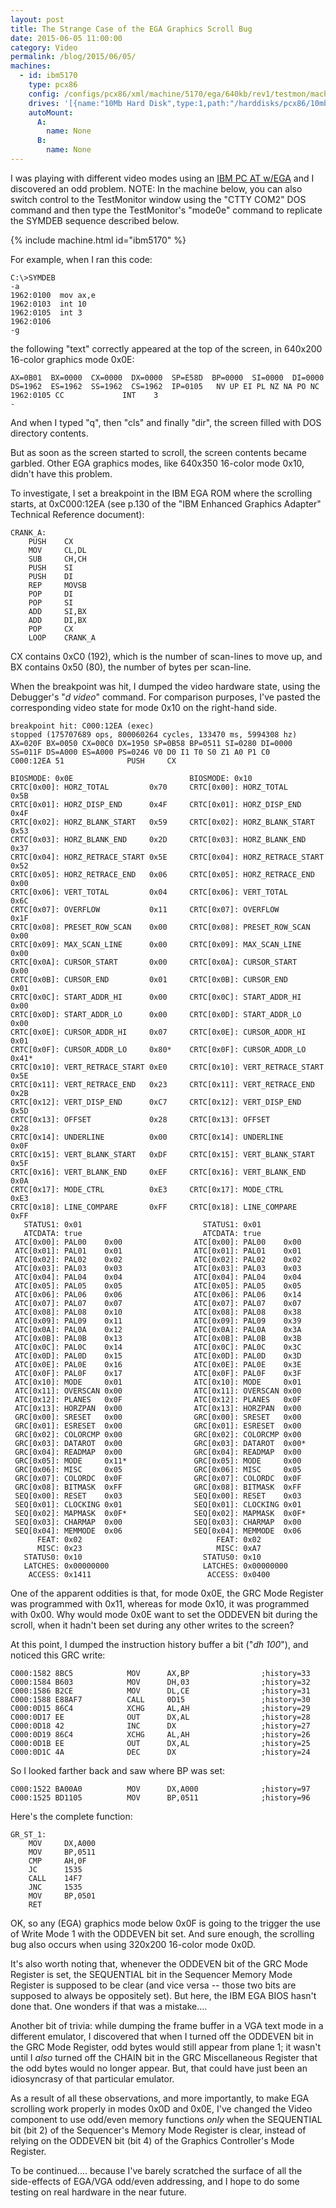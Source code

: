 ```yaml
---
layout: post
title: The Strange Case of the EGA Graphics Scroll Bug
date: 2015-06-05 11:00:00
category: Video
permalink: /blog/2015/06/05/
machines:
  - id: ibm5170
    type: pcx86
    config: /configs/pcx86/xml/machine/5170/ega/640kb/rev1/testmon/machine.xml
    drives: '[{name:"10Mb Hard Disk",type:1,path:"/harddisks/pcx86/10mb/MSDOS320-C400.json"}]'
    autoMount:
      A:
        name: None
      B:
        name: None
---
```


I was playing with different video modes using an [IBM PC AT w/EGA](/configs/pcx86/xml/machine/5170/ega/640kb/rev1/machine.xml)
and I discovered an odd problem.  NOTE: In the machine below, you can also switch control to the TestMonitor window using
the "CTTY COM2" DOS command and then type the TestMonitor's "mode0e" command to replicate the SYMDEB sequence described below.

{% include machine.html id="ibm5170" %}

For example, when I ran this code:

	C:\>SYMDEB
    -a
    1962:0100  mov ax,e
    1962:0103  int 10
    1962:0105  int 3
    1962:0106  
    -g

the following "text" correctly appeared at the top of the screen, in 640x200 16-color graphics mode 0x0E:

    AX=0B01  BX=0000  CX=0000  DX=0000  SP=E58D  BP=0000  SI=0000  DI=0000  
    DS=1962  ES=1962  SS=1962  CS=1962  IP=0105   NV UP EI PL NZ NA PO NC 
    1962:0105 CC             INT    3                                  
    -

And when I typed "q", then "cls" and finally "dir", the screen filled with DOS directory contents.

But as soon as the screen started to scroll, the screen contents became garbled.  Other EGA graphics modes,
like 640x350 16-color mode 0x10, didn't have this problem.

To investigate, I set a breakpoint in the IBM EGA ROM where the scrolling starts, at 0xC000:12EA (see p.130 of the
"IBM Enhanced Graphics Adapter" Technical Reference document):

	CRANK_A:
		PUSH    CX
		MOV     CL,DL
		SUB     CH,CH
		PUSH    SI
		PUSH    DI
		REP     MOVSB   
		POP     DI
		POP     SI
		ADD     SI,BX
		ADD     DI,BX
		POP     CX
		LOOP    CRANK_A

CX contains 0xC0 (192), which is the number of scan-lines to move up, and BX contains 0x50 (80), the number
of bytes per scan-line.

When the breakpoint was hit, I dumped the video hardware state, using the Debugger's "*d video*" command.
For comparison purposes, I've pasted the corresponding video state for mode 0x10 on the right-hand side.

	breakpoint hit: C000:12EA (exec)
	stopped (175707689 ops, 800060264 cycles, 133470 ms, 5994308 hz)
	AX=020F BX=0050 CX=00C0 DX=1950 SP=0B58 BP=0511 SI=0280 DI=0000 
	SS=011F DS=A000 ES=A000 PS=0246 V0 D0 I1 T0 S0 Z1 A0 P1 C0 
	C000:12EA 51              PUSH     CX
	
	BIOSMODE: 0x0E                          BIOSMODE: 0x10
	CRTC[0x00]: HORZ_TOTAL         0x70     CRTC[0x00]: HORZ_TOTAL         0x5B
	CRTC[0x01]: HORZ_DISP_END      0x4F     CRTC[0x01]: HORZ_DISP_END      0x4F
	CRTC[0x02]: HORZ_BLANK_START   0x59     CRTC[0x02]: HORZ_BLANK_START   0x53
	CRTC[0x03]: HORZ_BLANK_END     0x2D     CRTC[0x03]: HORZ_BLANK_END     0x37
	CRTC[0x04]: HORZ_RETRACE_START 0x5E     CRTC[0x04]: HORZ_RETRACE_START 0x52
	CRTC[0x05]: HORZ_RETRACE_END   0x06     CRTC[0x05]: HORZ_RETRACE_END   0x00
	CRTC[0x06]: VERT_TOTAL         0x04     CRTC[0x06]: VERT_TOTAL         0x6C
	CRTC[0x07]: OVERFLOW           0x11     CRTC[0x07]: OVERFLOW           0x1F
	CRTC[0x08]: PRESET_ROW_SCAN    0x00     CRTC[0x08]: PRESET_ROW_SCAN    0x00
	CRTC[0x09]: MAX_SCAN_LINE      0x00     CRTC[0x09]: MAX_SCAN_LINE      0x00
	CRTC[0x0A]: CURSOR_START       0x00     CRTC[0x0A]: CURSOR_START       0x00
	CRTC[0x0B]: CURSOR_END         0x01     CRTC[0x0B]: CURSOR_END         0x01
	CRTC[0x0C]: START_ADDR_HI      0x00     CRTC[0x0C]: START_ADDR_HI      0x00
	CRTC[0x0D]: START_ADDR_LO      0x00     CRTC[0x0D]: START_ADDR_LO      0x00
	CRTC[0x0E]: CURSOR_ADDR_HI     0x07     CRTC[0x0E]: CURSOR_ADDR_HI     0x01
	CRTC[0x0F]: CURSOR_ADDR_LO     0x80*    CRTC[0x0F]: CURSOR_ADDR_LO     0x41*
	CRTC[0x10]: VERT_RETRACE_START 0xE0     CRTC[0x10]: VERT_RETRACE_START 0x5E
	CRTC[0x11]: VERT_RETRACE_END   0x23     CRTC[0x11]: VERT_RETRACE_END   0x2B
	CRTC[0x12]: VERT_DISP_END      0xC7     CRTC[0x12]: VERT_DISP_END      0x5D
	CRTC[0x13]: OFFSET             0x28     CRTC[0x13]: OFFSET             0x28
	CRTC[0x14]: UNDERLINE          0x00     CRTC[0x14]: UNDERLINE          0x0F
	CRTC[0x15]: VERT_BLANK_START   0xDF     CRTC[0x15]: VERT_BLANK_START   0x5F
	CRTC[0x16]: VERT_BLANK_END     0xEF     CRTC[0x16]: VERT_BLANK_END     0x0A
	CRTC[0x17]: MODE_CTRL          0xE3     CRTC[0x17]: MODE_CTRL          0xE3
	CRTC[0x18]: LINE_COMPARE       0xFF     CRTC[0x18]: LINE_COMPARE       0xFF
	   STATUS1: 0x01                           STATUS1: 0x01
	   ATCDATA: true                           ATCDATA: true
	 ATC[0x00]: PAL00    0x00                ATC[0x00]: PAL00    0x00
	 ATC[0x01]: PAL01    0x01                ATC[0x01]: PAL01    0x01
	 ATC[0x02]: PAL02    0x02                ATC[0x02]: PAL02    0x02
	 ATC[0x03]: PAL03    0x03                ATC[0x03]: PAL03    0x03
	 ATC[0x04]: PAL04    0x04                ATC[0x04]: PAL04    0x04
	 ATC[0x05]: PAL05    0x05                ATC[0x05]: PAL05    0x05
	 ATC[0x06]: PAL06    0x06                ATC[0x06]: PAL06    0x14
	 ATC[0x07]: PAL07    0x07                ATC[0x07]: PAL07    0x07
	 ATC[0x08]: PAL08    0x10                ATC[0x08]: PAL08    0x38
	 ATC[0x09]: PAL09    0x11                ATC[0x09]: PAL09    0x39
	 ATC[0x0A]: PAL0A    0x12                ATC[0x0A]: PAL0A    0x3A
	 ATC[0x0B]: PAL0B    0x13                ATC[0x0B]: PAL0B    0x3B
	 ATC[0x0C]: PAL0C    0x14                ATC[0x0C]: PAL0C    0x3C
	 ATC[0x0D]: PAL0D    0x15                ATC[0x0D]: PAL0D    0x3D
	 ATC[0x0E]: PAL0E    0x16                ATC[0x0E]: PAL0E    0x3E
	 ATC[0x0F]: PAL0F    0x17                ATC[0x0F]: PAL0F    0x3F
	 ATC[0x10]: MODE     0x01                ATC[0x10]: MODE     0x01
	 ATC[0x11]: OVERSCAN 0x00                ATC[0x11]: OVERSCAN 0x00
	 ATC[0x12]: PLANES   0x0F                ATC[0x12]: PLANES   0x0F
	 ATC[0x13]: HORZPAN  0x00                ATC[0x13]: HORZPAN  0x00
	 GRC[0x00]: SRESET   0x00                GRC[0x00]: SRESET   0x00
	 GRC[0x01]: ESRESET  0x00                GRC[0x01]: ESRESET  0x00
	 GRC[0x02]: COLORCMP 0x00                GRC[0x02]: COLORCMP 0x00
	 GRC[0x03]: DATAROT  0x00                GRC[0x03]: DATAROT  0x00*
	 GRC[0x04]: READMAP  0x00                GRC[0x04]: READMAP  0x00
	 GRC[0x05]: MODE     0x11*               GRC[0x05]: MODE     0x00
	 GRC[0x06]: MISC     0x05                GRC[0x06]: MISC     0x05
	 GRC[0x07]: COLORDC  0x0F                GRC[0x07]: COLORDC  0x0F
	 GRC[0x08]: BITMASK  0xFF                GRC[0x08]: BITMASK  0xFF
	 SEQ[0x00]: RESET    0x03                SEQ[0x00]: RESET    0x03
	 SEQ[0x01]: CLOCKING 0x01                SEQ[0x01]: CLOCKING 0x01
	 SEQ[0x02]: MAPMASK  0x0F*               SEQ[0x02]: MAPMASK  0x0F*
	 SEQ[0x03]: CHARMAP  0x00                SEQ[0x03]: CHARMAP  0x00
	 SEQ[0x04]: MEMMODE  0x06                SEQ[0x04]: MEMMODE  0x06
		  FEAT: 0x02	                          FEAT: 0x02
		  MISC: 0x23	                          MISC: 0xA7
	   STATUS0: 0x10                           STATUS0: 0x10
	   LATCHES: 0x00000000                     LATCHES: 0x00000000
		ACCESS: 0x1411                          ACCESS: 0x0400

One of the apparent oddities is that, for mode 0x0E, the GRC Mode Register was programmed with 0x11, whereas
for mode 0x10, it was programmed with 0x00.  Why would mode 0x0E want to set the ODDEVEN bit during the scroll,
when it hadn't been set during any other writes to the screen?

At this point, I dumped the instruction history buffer a bit ("*dh 100*"), and noticed this GRC write:

	C000:1582 8BC5            MOV      AX,BP                ;history=33
	C000:1584 B603            MOV      DH,03                ;history=32
	C000:1586 B2CE            MOV      DL,CE                ;history=31
	C000:1588 E88AF7          CALL     0D15                 ;history=30
	C000:0D15 86C4            XCHG     AL,AH                ;history=29
	C000:0D17 EE              OUT      DX,AL                ;history=28
	C000:0D18 42              INC      DX                   ;history=27
	C000:0D19 86C4            XCHG     AL,AH                ;history=26
	C000:0D1B EE              OUT      DX,AL                ;history=25
	C000:0D1C 4A              DEC      DX                   ;history=24

So I looked farther back and saw where BP was set:

	C000:1522 BA00A0          MOV      DX,A000              ;history=97
	C000:1525 BD1105          MOV      BP,0511              ;history=96

Here's the complete function:

	GR_ST_1:
		MOV     DX,A000
		MOV     BP,0511
		CMP     AH,0F
		JC      1535
		CALL    14F7
		JNC     1535
		MOV     BP,0501
		RET     

OK, so any (EGA) graphics mode below 0x0F is going to the trigger the use of Write Mode 1 with the ODDEVEN bit set.
And sure enough, the scrolling bug also occurs when using 320x200 16-color mode 0x0D.

It's also worth noting that, whenever the ODDEVEN bit of the GRC Mode Register is set, the SEQUENTIAL bit in the Sequencer
Memory Mode Register is supposed to be clear (and vice versa -- those two bits are supposed to always be oppositely set).
But here, the IBM EGA BIOS hasn't done that.  One wonders if that was a mistake....

Another bit of trivia: while dumping the frame buffer in a VGA text mode in a different emulator, I discovered that
when I turned off the ODDEVEN bit in the GRC Mode Register, odd bytes would still appear from plane 1; it wasn't until I
*also* turned off the CHAIN bit in the GRC Miscellaneous Register that the odd bytes would no longer appear.  But,
that could have just been an idiosyncrasy of that particular emulator.

As a result of all these observations, and more importantly, to make EGA scrolling work properly in modes 0x0D and 0x0E,
I've changed the Video component to use odd/even memory functions *only* when the SEQUENTIAL bit (bit 2) of the
Sequencer's Memory Mode Register is clear, instead of relying on the ODDEVEN bit (bit 4) of the Graphics Controller's Mode
Register.

To be continued....  because I've barely scratched the surface of all the side-effects of EGA/VGA odd/even addressing,
and I hope to do some testing on real hardware in the near future.
